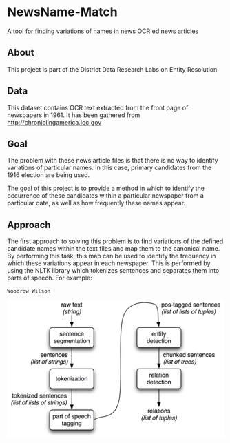 NewsName-Match
==============

A tool for finding variations of names in news OCR'ed news articles

About
-----

This project is part of the District Data Research Labs on Entity Resolution

Data
----

This dataset contains OCR text extracted from the front page of newspapers in 1961.  It has been gathered from http://chroniclingamerica.loc.gov

Goal
----

The problem with these news article files is that there is no way to identify variations of particular names.  In this case, primary candidates from the 1916 election are being used.

The goal of this project is to provide a method in which to identify the occurrence of these candidates within a particular newspaper from a particular date, as well as how frequently these names appear.

Approach
--------

The first approach to solving this problem is to find variations of the defined candidate names within the text files and map them to the canonical name.  By performing this task, this map can be used to identify the frequency in which these variations appear in each newspaper.  This is performed by using the NLTK library which tokenizes sentences and separates them into parts of speech.  For example:
```
Woodrow Wilson
```

![Alt text](/docs/ie-architecture.png?raw=true "NLTK Flow")
